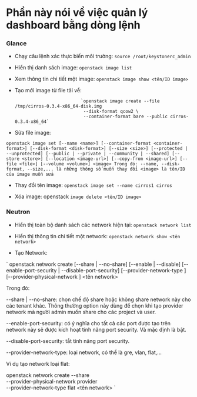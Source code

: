 # Phần này nói về việc quản lý dashboard bằng dòng lệnh

### Glance

- Chạy câu lệnh xác thực biến môi trường: `source /root/keystonerc_admin`

- Hiển thị danh sách image: `openstack image list`

- Xem thông tin chi tiết một image: `openstack image show <tên/ID image>`

- Tạo mới image từ file tải về: 

                               `openstack image create --file /tmp/cirros-0.3.4-x86_64-disk.img
                                --disk-format qcow2 \
                                --container-format bare --public cirros-0.3.4-x86_64`
- Sửa file image:

`
openstack image set
 [--name <name>]
 [--container-format <container-format>]
 [--disk-format <disk-format>]
 [--size <size>]
 [--protected | --unprotected]
 [--public | --private | --community | --shared]
 [--store <store>]
 [--location <image-url>]
 [--copy-from <image-url>]
 [--file <file>]
 [--volume <volume>]
<image>
Trong đó:
--name, --disk-format, --size,... là những thông số muốn thay đổi
<image> là tên/ID của image muốn sửa
`
- Thay đổi tên image: `openstack image set --name cirros1 cirros`

- Xóa image: openstack `image delete <tên/ID image>`

### Neutron

- Hiển thị toàn bộ danh sách các network hiện tại: `openstack network list`

- Hiển thị thông tin chi tiết một network: `openstack network show <tên network>`

- Tạo Network:

`
openstack network create
 [--share | --no-share] [--enable | --disable]
 [--enable-port-security | --disable-port-security]
 [--provider-network-type <provider-network-type>]
 [--provider-physical-network <provider-physical-network>]
 <tên network>
 
 Trong đó:
 
--share | --no-share: chọn chế độ share hoặc không share network này
cho các tenant khác. Thông thường option này dùng để chọn khi tạo
provider network mà người admin muốn share cho các project và user.

--enable-port-security: có ý nghĩa cho tất cả các port được tạo trên
network này sẽ được kích hoạt tính năng port security. Và mặc định là bật.

--disable-port-security: tắt tính năng port security.

--provider-network-type: loại network, có thể là gre, vlan, flat,...

Ví dụ tạo network loại flat:

openstack network create --share \
 --provider-physical-network provider \
 --provider-network-type flat <tên network>
`

